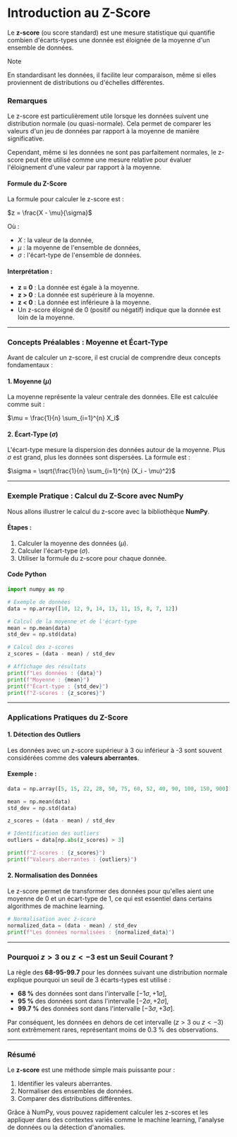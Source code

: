 # **Introduction au Z-Score**

Le **z-score** (ou score standard) est une mesure statistique qui quantifie combien d'écarts-types une donnée est éloignée de la moyenne d'un ensemble de données. 

>[!NOTE]
> En standardisant les données, il facilite leur comparaison, même si elles proviennent de distributions ou d'échelles différentes.

### Remarques

Le z-score est particulièrement utile lorsque les données suivent une distribution normale (ou quasi-normale). Cela permet de comparer les valeurs d'un jeu de données par rapport à la moyenne de manière significative.

Cependant, même si les données ne sont pas parfaitement normales, le z-score peut être utilisé comme une mesure relative pour évaluer l'éloignement d'une valeur par rapport à la moyenne.

#### **Formule du Z-Score**

La formule pour calculer le z-score est :

$z = \frac{X - \mu}{\sigma}$

Où :
- $X$ : la valeur de la donnée,
- $\mu$ : la moyenne de l'ensemble de données,
- $\sigma$ : l'écart-type de l'ensemble de données.

#### **Interprétation** :
- **z = 0** : La donnée est égale à la moyenne.
- **z > 0** : La donnée est supérieure à la moyenne.
- **z < 0** : La donnée est inférieure à la moyenne.
- Un z-score éloigné de 0 (positif ou négatif) indique que la donnée est loin de la moyenne.

---

### **Concepts Préalables : Moyenne et Écart-Type**

Avant de calculer un z-score, il est crucial de comprendre deux concepts fondamentaux :

#### 1. **Moyenne ($\mu$)**  
La moyenne représente la valeur centrale des données. Elle est calculée comme suit :

$\mu = \frac{1}{n} \sum_{i=1}^{n} X_i$

#### 2. **Écart-Type ($\sigma$)**  
L'écart-type mesure la dispersion des données autour de la moyenne. Plus $\sigma$ est grand, plus les données sont dispersées. La formule est :

$\sigma = \sqrt{\frac{1}{n} \sum_{i=1}^{n} (X_i - \mu)^2}$

---

### **Exemple Pratique : Calcul du Z-Score avec NumPy**

Nous allons illustrer le calcul du z-score avec la bibliothèque **NumPy**.

#### **Étapes** :
1. Calculer la moyenne des données ($\mu$).
2. Calculer l'écart-type ($\sigma$).
3. Utiliser la formule du z-score pour chaque donnée.

#### **Code Python**

```python
import numpy as np

# Exemple de données
data = np.array([10, 12, 9, 14, 13, 11, 15, 8, 7, 12])

# Calcul de la moyenne et de l'écart-type
mean = np.mean(data)
std_dev = np.std(data)

# Calcul des z-scores
z_scores = (data - mean) / std_dev

# Affichage des résultats
print(f"Les données : {data}")
print(f"Moyenne : {mean}")
print(f"Écart-type : {std_dev}")
print(f"Z-scores : {z_scores}")
```

---

### **Applications Pratiques du Z-Score**

#### 1. **Détection des Outliers**  
Les données avec un z-score supérieur à 3 ou inférieur à -3 sont souvent considérées comme des **valeurs aberrantes**.

#### Exemple :

```python
data = np.array([5, 15, 22, 28, 50, 75, 60, 52, 40, 90, 100, 150, 900])

mean = np.mean(data)
std_dev = np.std(data)

z_scores = (data - mean) / std_dev

# Identification des outliers
outliers = data[np.abs(z_scores) > 3]

print(f"Z-scores : {z_scores}")
print(f"Valeurs aberrantes : {outliers}")
```

#### 2. **Normalisation des Données**  
Le z-score permet de transformer des données pour qu'elles aient une moyenne de 0 et un écart-type de 1, ce qui est essentiel dans certains algorithmes de machine learning.

```python
# Normalisation avec z-score
normalized_data = (data - mean) / std_dev
print(f"Les données normalisées : {normalized_data}")
```

---

### **Pourquoi $z > 3$ ou $z < -3$ est un Seuil Courant ?**

La règle des **68-95-99.7** pour les données suivant une distribution normale explique pourquoi un seuil de 3 écarts-types est utilisé :
- **68 %** des données sont dans l'intervalle $[-1\sigma, +1\sigma]$,
- **95 %** des données sont dans l'intervalle $[-2\sigma, +2\sigma]$,
- **99.7 %** des données sont dans l'intervalle $[-3\sigma, +3\sigma]$.

Par conséquent, les données en dehors de cet intervalle ($z > 3$ ou $z < -3$) sont extrêmement rares, représentant moins de 0.3 % des observations.

---

### **Résumé**

Le **z-score** est une méthode simple mais puissante pour :
1. Identifier les valeurs aberrantes.
2. Normaliser des ensembles de données.
3. Comparer des distributions différentes.

Grâce à NumPy, vous pouvez rapidement calculer les z-scores et les appliquer dans des contextes variés comme le machine learning, l'analyse de données ou la détection d'anomalies.
